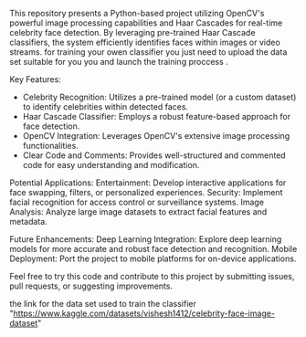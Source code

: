This repository presents a Python-based project utilizing OpenCV's powerful image processing capabilities and Haar Cascades for real-time celebrity face detection. By leveraging pre-trained Haar Cascade classifiers, the system efficiently identifies faces within images or video streams. for training your owen classifier you just need to upload the data set suitable for you you and launch the training proccess . 


Key Features:

 - Celebrity Recognition: Utilizes a pre-trained model (or a custom dataset) to identify celebrities within detected faces.
 - Haar Cascade Classifier: Employs a robust feature-based approach for face detection.
 - OpenCV Integration: Leverages OpenCV's extensive image processing functionalities.
 - Clear Code and Comments: Provides well-structured and commented code for easy understanding and modification.

Potential Applications:
Entertainment: Develop interactive applications for face swapping, filters, or personalized experiences.
Security: Implement facial recognition for access control or surveillance systems.
Image Analysis: Analyze large image datasets to extract facial features and metadata.

Future Enhancements:
Deep Learning Integration: Explore deep learning models for more accurate and robust face detection and recognition.
Mobile Deployment: Port the project to mobile platforms for on-device applications.

Feel free to try this code and contribute to this project by submitting issues, pull requests, or suggesting improvements.

the link for the data set used to train the classifier   "https://www.kaggle.com/datasets/vishesh1412/celebrity-face-image-dataset"
